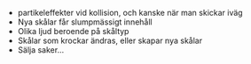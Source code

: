* partikeleffekter vid kollision, och kanske när man skickar iväg
* Nya skålar får slumpmässigt innehåll
* Olika ljud beroende på skåltyp
* Skålar som krockar ändras, eller skapar nya skålar
* Sälja saker...